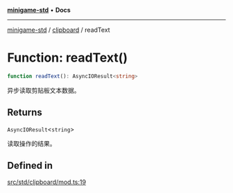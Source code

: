 [**minigame-std**](../../../README.md) • **Docs**

***

[minigame-std](../../../README.md) / [clipboard](../README.md) / readText

# Function: readText()

```ts
function readText(): AsyncIOResult<string>
```

异步读取剪贴板文本数据。

## Returns

`AsyncIOResult`\<`string`\>

读取操作的结果。

## Defined in

[src/std/clipboard/mod.ts:19](https://github.com/JiangJie/minigame-std/blob/0b3f4c24a764d15c8d4cfbfab659d3f6c53dfd93/src/std/clipboard/mod.ts#L19)
